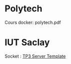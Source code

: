 # Polytech
Cours docker: polytech.pdf

# IUT Saclay

Socket : [TP3 Server Template](TP3/server-template.c)
